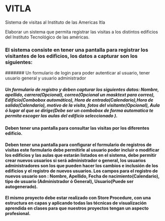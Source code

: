 # VITLA
Sistema de visitas al Instituto de las Americas Itla

Elaborar un sistema que permita registrar las visitas a los distintos edificios del Instituto Tecnológico de las américas.

### El sistema consiste en tener una pantalla para registrar los visitantes de los edificios, los datos a capturar son los siguientes:

####### Un formulario de login  para poder autenticar al usuario, tener usuario general y usuario administrador

##### Un formulario de registro y deben capturar los siguientes datos: Nombre, apellido, carrera(Opcional), correo(Opcional un masktext para correo), Edificio(Combobox automático), Hora de entrada(Calendario),Hora de salida(Calendario), motivo de la visita, fotos del visitante(Opcional), Aula ó lugar al  que se dirige(Debe ser un combobox de forma automatica te permita escoger las aulas del edificio seleccionado ).

#### Deben tener una pantalla para consultar las visitas por los diferentes edificio. 

#### Deben tener una pantalla para configurar el formulario de registros de visitas este formulario debe permitirle al usuario poder incluir o modificar los edificios y las aulas que estarán listados en el sistema, debe permitir crear nuevos usuarios si será administrador o general, los usuarios administradores son los que pueden hacer los cambios e inclusión de los edificios y el registro de nuevos usuarios. Los campos para el registro de nuevos usuario son : Nombre, Apellido, Fecha de nacimiento(Calendario), tipo de usuario (Administrador ó General), Usuario(Puede ser autogenerado). 

#### El mismo proyecto debe estar realizado con Store Procedure, con una estructura en capas y aplicando todas las técnicas de visualización aprendida en clases para que nuestros proyectos tengan un aspecto profesional.
